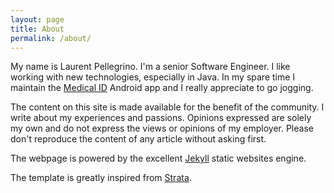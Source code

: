 ```yaml
---
layout: page
title: About
permalink: /about/
---
```


My name is Laurent Pellegrino. I'm a senior Software Engineer. I like working
with new technologies, especially in Java. In my spare time I maintain the
[Medical ID][medicalid] Android app and I really appreciate to go jogging.

The content on this site is made available for the benefit of the community.
I write about my experiences and passions. Opinions expressed are solely my own
and do not express the views or opinions of my employer. Please don't reproduce
the content of any article without asking first.

The webpage is powered by the excellent [Jekyll][jekyll] static websites engine.

The template is greatly inspired from [Strata][strata].

[activeeon]: http://www.activeeon.com
[jekyll]:    http://jekyllrb.com
[medicalid]: https://www.medicalid.info
"Medical ID, the app that could save your life!"
[strata]: http://html5up.net/strata
